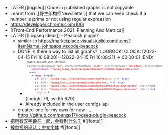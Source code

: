 - LATER [[logseq]] Code in published graphs is not copyable
- Learnt from [[野生架构师Newsletter]] that we can even check if a number is prime or not using regular expression
- https://developer.chrome.com/100/
- [[Front-End Performance 2021: Planning And Metrics]]
- LATER [[Logseq Ideas]] - Peacock plugin?
  - similar to https://marketplace.visualstudio.com/items?itemName=johnpapa.vscode-peacock
  - DONE is there a way to list all graphs?
    :LOGBOOK:
    CLOCK: [2022-04-15 Fri 16:08:20]--[2022-04-15 Fri 16:08:21] => 00:00:01
    :END:
    - ![image.png](../assets/image_1650010076639_0.png){:height 76, :width 670}
    - Already included in the user configs api
  - created one for my own for now .... https://github.com/pengx17/logseq-plugin-peacock
- [把所有汉字叠在一起，会看到什么？](https://www.bilibili.com/video/BV16A411H7Cj/?spm_id_from=333.788) #[[fonts]]
- [被忽视的设计：中文字体](https://www.bilibili.com/video/BV1Xa411w7HU/?spm_id_from=333.788) #[[fonts]]
